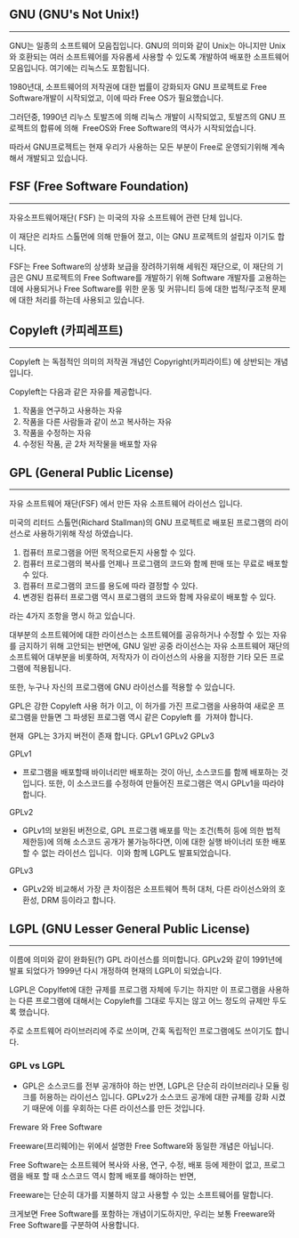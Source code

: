## GNU (GNU's Not Unix!)
---
GNU는 일종의 소프트웨어 모음집입니다. GNU의 의미와 같이 Unix는 아니지만 Unix와 호환되는 여러 소프트웨어를 자유롭세 사용할 수 있도록 개발하여 배포한 소프트웨어 모음입니다. 여기에는 리눅스도 포함됩니다.

1980년대, 소프트웨어의 저작권에 대한 법률이 강화되자 GNU 프로젝트로 Free Software개발이 시작되었고, 이에 따라 Free OS가 필요했습니다.

그러던중, 1990년 리누스 토발즈에 의해 리눅스 개발이 시작되었고, 토발즈의 GNU 프로젝트의 합류에 의해  FreeOS와 Free Software의 역사가 시작되었습니다.

따라서 GNU프로젝트는 현재 우리가 사용하는 모든 부분이 Free로 운영되기위해 계속해서 개발되고 있습니다.



## FSF (Free Software Foundation)
---
자유소프트웨어재단( FSF) 는 미국의 자유 소프트웨어 관련 단체 입니다.

이 재단은 리차드 스톨먼에 의해 만들어 졌고, 이는 GNU 프로젝트의 설립자 이기도 합니다.

FSF는 Free Software의 상생화 보급을 장려하기위해 세워진 재단으로, 이 재단의 기금은 GNU 프로젝트의 Free Software를 개발하기 위해 Software 개발자를 고용하는데에 사용되거나 Free Software를 위한 운동 및 커뮤니티 등에 대한 법적/구조적 문제에 대한 처리를 하는데 사용되고 있습니다.



## Copyleft (카피레프트)
---
Copyleft 는 독점적인 의미의 저작권 개념인 Copyright(카피라이트) 에 상반되는 개념입니다.

Copyleft는 다음과 같은 자유를 제공합니다.

1.  작품을 연구하고 사용하는 자유
2.  작품을 다른 사람들과 같이 쓰고 복사하는 자유
3.  작품을 수정하는 자유
4.  수정된 작품, 곧 2차 저작물을 배포할 자유


## GPL (General Public License)
---
자유 소프트웨어 재단(FSF) 에서 만든 자유 소프트웨어 라이선스 입니다.

미국의 리터드 스톨먼(Richard Stallman)의 GNU 프로젝트로 배포된 프로그램의 라이선스로 사용하기위해 작성 하였습니다.

1.  컴퓨터 프로그램을 어떤 목적으로든지 사용할 수 있다.
2.  컴퓨터 프로그램의 복사를 언제나 프로그램의 코드와 함께 판매 또는 무료로 배포할 수 있다.
3.  컴퓨터 프로그램의 코드를 용도에 따라 결정할 수 있다.
4.  변경된 컴퓨터 프로그램 역시 프로그램의 코드와 함께 자유로이 배포할 수 있다.

라는 4가지 조항을 명시 하고 있습니다.

대부분의 소프트웨어에 대한 라이선스는 소프트웨어를 공유하거나 수정할 수 있는 자유를 금지하기 위해 고안되는 반면에, GNU 일반 공중 라이선스는 자유 소프트웨어 재단의 소프트웨어 대부분을 비롯하여, 저작자가 이 라이선스의 사용을 지정한 기타 모든 프로그램에 적용됩니다.

또한, 누구나 자신의 프로그램에 GNU 라이선스를 적용할 수 있습니다.

GPL은 강한 Copyleft 사용 허가 이고, 이 허가를 가진 프로그램을 사용하여 새로운 프로그램을 만들면 그 파생된 프로그램 역시 같은 Copyleft 를  가져야 합니다.

현재  GPL는 3가지 버전이 존재 합니다. GPLv1 GPLv2 GPLv3

GPLv1

- 프로그램을 배포할때 바이너리만 배포하는 것이 아닌, 소스코드를 함께 배포하는 것입니다. 또한, 이 소스코드를 수정하여 만들어진 프로그램은 역시 GPLv1을 따라야 합니다.

GPLv2

- GPLv1의 보완된 버전으로, GPL 프로그램 배포를 막는 조건(특허 등에 의한 법적 제한등)에 의해 소스코드 공개가 불가능하다면, 이에 대한 실행 바이너리 또한 배포할 수 없는 라이선스 입니다.  이와 함께 LGPL도 발표되었습니다.

GPLv3

- GPLv2와 비교해서 가장 큰 차이점은 소프트웨어 특허 대처, 다른 라이선스와의 호환성, DRM 등이라고 합니다.


## LGPL (GNU Lesser General Public License)
---
이름에 의미와 같이 완화된(?) GPL 라이선스를 의미합니다. GPLv2와 같이 1991년에 발표 되었다가 1999년 다시 개정하여 현재의 LGPL이 되었습니다.

LGPL은 Copylfet에 대한 규제를 프로그램 자체에 두기는 하지만 이 프로그램을 사용하는 다른 프로그램에 대해서는 Copyleft를 그대로 두지는 않고 어느 정도의 규제만 두도록 했습니다.

주로 소프트웨어 라이브러리에 주로 쓰이며, 간혹 독립적인 프로그램에도 쓰이기도 합니다.

### GPL vs LGPL

- GPL은 소스코드를 전부 공개하야 하는 반면, LGPL은 단순히 라이브러리나 모듈 링크를 허용하는 라이선스 입니다. GPLv2가 소스코드 공개에 대한 규제를 강화 시켰기 때문에 이를 우회하는 다른 라이선스를 만든 것입니다.

Freware 와 Free Software

Freeware(프리웨어)는 위에서 설명한 Free Software와 동일한 개념은 아닙니다.

Free Software는 소프트웨어 복사와 사용, 연구, 수정, 배포 등에 제한이 없고, 프로그램을 배포 할 때 소스코드 역시 함께 배포를 해야하는 반면,

Freeware는 단순히 대가를 지불하지 않고 사용할 수 있는 소프트웨어를 말합니다.

크게보면 Free Software를 포함하는 개념이기도하지만, 우리는 보통 Freeware와 Free Software를 구분하여 사용합니다.